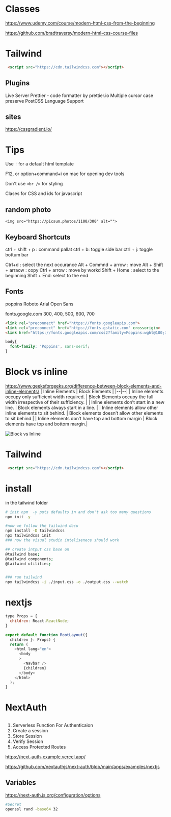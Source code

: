 # Classes
https://www.udemy.com/course/modern-html-css-from-the-beginning

https://github.com/bradtraversy/modern-html-css-course-files

# Tailwind
```html
 <script src="https://cdn.tailwindcss.com"></script>
```

## Plugins
Live Server
Prettier - code formatter by prettier.io
Multiple cursor case preserve
PostCSS Language Support

## sites
https://cssgradient.io/  
# Tips
Use `!` for a default html template

F12, or option+command+i on mac for opening dev tools

Don't use `<br />` for styling

Clases for CSS and ids for javascript

## random photo
```
<img src="https://picsum.photos/1100/300" alt="">
```

## Keyboard Shortcuts
ctrl + shift + p : command pallat
ctrl + b: toggle side bar
ctrl + j: toggle bottum bar

Ctrl+d : select the next occurance
Alt + Commnd  + arrow : move 
Alt + Shift  + arraow : copy
Ctrl + arrow : move by workd
Shift + Home : select to the beginning
Shift + End:  select to the end

## Fonts
poppins
Roboto
Arial
Open Sans

fonts.google.com
300, 400, 500, 600, 700
```html
<link rel="preconnect" href="https://fonts.googleapis.com">
<link rel="preconnect" href="https://fonts.gstatic.com" crossorigin>
<link href="https://fonts.googleapis.com/css2?family=Poppins:wght@100;300;400;500;600;700&display=swap" rel="stylesheet">
```
```css
body{
  font-family: 'Poppins', sans-serif;
}
```
# Block vs inline
https://www.geeksforgeeks.org/difference-between-block-elements-and-inline-elements/
| Inline Elements  |	Block Elements |
|--|--|
| Inline elements occupy only sufficient width required. |	 Block Elements occupy the full width irrespective of their sufficiency. |
| Inline elements don’t start in a new line.  |	Block elements always start in a line. |
| Inline elements allow other inline elements to sit behind.	| Block elements doesn’t allow other elements to sit behind |
| Inline elements don’t have top and bottom margin 	| Block elements have top and bottom margin.| 

![Block vs Inline](readme_images/block_vs_inline.png)

# Tailwind
```html
 <script src="https://cdn.tailwindcss.com"></script>
```

# install
in the tailwind folder
``` bash
# init npm  -y puts defaults in and don't ask too many questions
npm init -y

#now we follow the tailwind docu
npm install -D tailwindcss
npx tailwindcss init
### now the visual studio intelisenece should work

## create intput css base on
@tailwind base;
@tailwind components;
@tailwind utilities;


### run tailwind
npx tailwindcss -i ./input.css -o ./output.css --watch
```

# nextjs
```js
type Props = {
  children: React.ReactNode;
}

export default function RootLayout({
  children }: Props) {
  return (
    <html lang="en">
      <body
      >
        <Navbar />
        {children}
      </body>
    </html>
  );
}


```

# NextAuth
##
1. Serverless Function For Authenticaion
2. Create a session
3. Store Session
4. Verify Session
5. Access Protected Routes

https://next-auth-example.vercel.app/

https://github.com/nextauthjs/next-auth/blob/main/apps/examples/nextjs


## Variables
https://next-auth.js.org/configuration/options
```bash
#Secret
openssl rand -base64 32
```